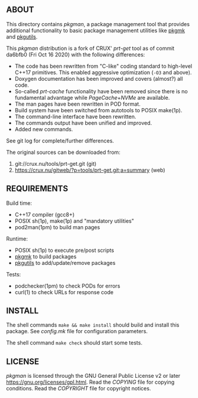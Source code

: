 ABOUT
-----
This directory contains _pkgman_, a package management tool that
provides additional functionality to basic package management
utilities like [pkgmk][1] and [pkgutils][2].

This _pkgman_ distribution is a fork of CRUX' _prt-get_ tool as of
commit da6bfb0 (Fri Oct 16 2020) with the following differences:
  * The code has been rewritten from "C-like" coding standard to
    high-level C++17 primitives.  This enabled aggressive optimization
    (`-O3` and above).
  * Doxygen documentation has been improved and covers (almost?) all
    code.
  * So-called _prt-cache_ functionality have been removed since there
    is no fundamental advantage while _PageCache_+_NVMe_ are
    available.
  * The man pages have been rewritten in POD format.
  * Build system have been switched from autotools to POSIX make(1p).
  * The command-line interface have been rewritten.
  * The commands output have been unified and improved.
  * Added new commands.

See git log for complete/further differences.

The original sources can be downloaded from:
  1. git://crux.nu/tools/prt-get.git                        (git)
  2. https://crux.nu/gitweb/?p=tools/prt-get.git;a=summary  (web)

REQUIREMENTS
------------
Build time:
  * C++17 compiler (gcc8+)
  * POSIX sh(1p), make(1p) and "mandatory utilities"
  * pod2man(1pm) to build man pages

Runtime:
  * POSIX sh(1p) to execute pre/post scripts
  * [pkgmk][1] to build packages
  * [pkgutils][2] to add/update/remove packages

Tests:
  * podchecker(1pm) to check PODs for errors
  * curl(1) to check URLs for response code

INSTALL
-------
The shell commands `make && make install` should build and install
this package.  See _config.mk_ file for configuration parameters.

The shell command `make check` should start some tests.

LICENSE
-------
_pkgman_ is licensed through the GNU General Public License v2 or
later <https://gnu.org/licenses/gpl.html>.
Read the _COPYING_ file for copying conditions.
Read the _COPYRIGHT_ file for copyright notices.

[1]: https://github.com/zeppe-lin/pkgmk
[2]: https://github.com/zeppe-lin/pkgutils

<!-- vim:sw=2:ts=2:sts=2:et:cc=72:tw=70
End of file. -->
